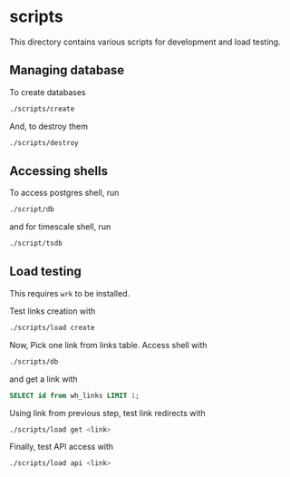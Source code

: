 # scripts

This directory contains various scripts for development and load testing.

## Managing database

To create databases

```sh
./scripts/create
```

And, to destroy them

```sh
./scripts/destroy
```

## Accessing shells

To access postgres shell, run

```sh
./script/db
```

and for timescale shell, run

```sh
./script/tsdb
```

## Load testing

This requires `wrk` to be installed.

Test links creation with

```sh
./scripts/load create
```

Now, Pick one link from links table. Access shell with

```sh
./scripts/db
```

and get a link with

```sql
SELECT id from wh_links LIMIT 1;
```

Using link from previous step, test link redirects with

```sh
./scripts/load get <link>
```

Finally, test API access with

```sh
./scripts/load api <link>
```
